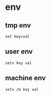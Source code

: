 # env

## tmp env
```
set key=val
```

## user env
```
setx key val
```

## machine env
```
setx /m key val
```